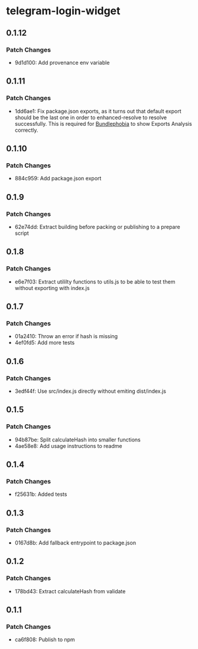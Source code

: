 # telegram-login-widget

## 0.1.12

### Patch Changes

- 9d1d100: Add provenance env variable

## 0.1.11

### Patch Changes

- 1dd6ae1: Fix package.json exports, as it turns out that default export should be the last one in order to enhanced-resolve to resolve successfully. This is required for [Bundlephobia](https://bundlephobia.com/package/telegram-login-widget) to show Exports Analysis correctly.

## 0.1.10

### Patch Changes

- 884c959: Add package.json export

## 0.1.9

### Patch Changes

- 62e74dd: Extract building before packing or publishing to a prepare script

## 0.1.8

### Patch Changes

- e6e7f03: Extract utililty functions to utils.js to be able to test them without exporting with index.js

## 0.1.7

### Patch Changes

- 01a2410: Throw an error if hash is missing
- 4ef0fd5: Add more tests

## 0.1.6

### Patch Changes

- 3edf44f: Use src/index.js directly without emiting dist/index.js

## 0.1.5

### Patch Changes

- 94b87be: Split calculateHash into smaller functions
- 4ae58e8: Add usage instructions to readme

## 0.1.4

### Patch Changes

- f25631b: Added tests

## 0.1.3

### Patch Changes

- 0167d8b: Add fallback entrypoint to package.json

## 0.1.2

### Patch Changes

- 178bd43: Extract calculateHash from validate

## 0.1.1

### Patch Changes

- ca6f808: Publish to npm
